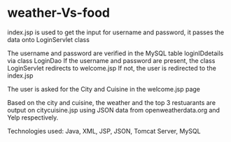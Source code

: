 # weather-Vs-food

index.jsp is used to get the input for username and password, it passes the data onto LoginServlet class

The username and password are verified in the MySQL table loginIDdetails via class LoginDao
  If the username and password are present, the class LoginServlet redirects to welcome.jsp
  If not, the user is redirected to the index.jsp

The user is asked for the City and Cuisine in the welcome.jsp page

Based on the city and cuisine, the weather and the top 3 restuarants are output on citycuisine.jsp using JSON data from openweatherdata.org and Yelp respectively.

Technologies used: Java, XML, JSP, JSON, Tomcat Server, MySQL
